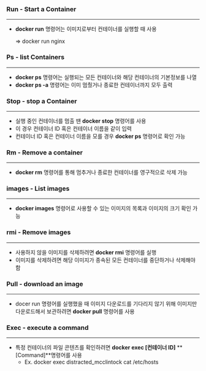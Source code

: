 ### Run - Start a Container

---

- **docker run** 명령어는 이미지로부터 컨테이너를 실행할 때 사용
    
    ⇒ docker run nginx 
    

### Ps - list Containers

---

- **docker ps** 명령어는 실행되는 모든 컨테이너와 해당 컨테이너의 기본정보를 나열
- **docker ps -a** 명령어는 이미 멈췄거나 종료한 컨테이너까지 모두 출력

### Stop - stop a Container

---

- 실행 중인 컨테이너를 멈출 땐 **docker stop** 명령어를 사용
- 이 경우 컨테이너 ID 혹은 컨테이너 이름을 같이 입력
- 컨테이너 ID 혹은 컨테이너 이름을 모를 경우 **docker ps** 명령어로 확인 가능

### Rm - Remove a container

---

- **docker rm** 명령어를 통해 멈추거나 종료한 컨테이너를 영구적으로 삭제 가능

### images - List images

---

- **docker images** 명령어로 사용할 수 있는 이미지의 목록과 이미지의 크기 확인 가능

### rmi - Remove images

---

- 사용하지 않을 이미지를 삭제하려면 **docker rmi** 명령어를 실행
- 이미지를 삭제하려면 해당 이미지가 종속된 모든 컨테이너를 중단하거나 삭제해야함

### Pull - download an image

---

- docer run 명령어를 실행했을 때 이미지 다운로드를 기다리지 않기 위해 이미지만 다운로드해서 보관하려면 **docker pull** 명령어를 사용

### Exec - execute a command

---

- 특정 컨테이너의 파일 콘텐츠를 확인하려면 **docker exec [컨테이너 ID]** **[Command]**명령어를 사용
    - Ex. docker exec distracted_mcclintock cat /etc/hosts